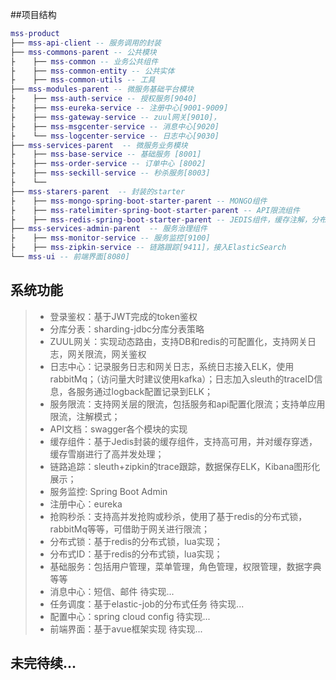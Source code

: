 ##项目结构
``` lua		
mss-product
├── mss-api-client -- 服务调用的封装 
├── mss-commons-parent -- 公共模块 
├    ├── mss-common -- 业务公共组件
├    ├── mss-common-entity -- 公共实体
├    ├── mss-common-utils -- 工具
├── mss-modules-parent -- 微服务基础平台模块
├    ├── mss-auth-service -- 授权服务[9040]
├    ├── mss-eureka-service -- 注册中心[9001-9009]
├    ├── mss-gateway-service -- zuul网关[9010]，
├    ├── mss-msgcenter-service -- 消息中心[9020]
├    └── mss-logcenter-service -- 日志中心[9030]
├── mss-services-parent  -- 微服务业务模块 
├    ├── mss-base-service -- 基础服务 [8001]
├    ├── mss-order-service -- 订单中心 [8002]
├    ├── mss-seckill-service -- 秒杀服务[8003]
├    └── 
├── mss-starers-parent  -- 封装的starter 
├    ├── mss-mongo-spring-boot-starter-parent -- MONGO组件
├    ├── mss-ratelimiter-spring-boot-starter-parent -- API限流组件
├    ├── mss-redis-spring-boot-starter-parent -- JEDIS组件，缓存注解，分布式锁等
├── mss-services-admin-parent  -- 服务治理组件 
├    ├── mss-monitor-service -- 服务监控[9100]
├    ├── mss-zipkin-service -- 链路跟踪[9411]，接入ElasticSearch 
└── mss-ui -- 前端界面[8080]

```

## 系统功能
>- 登录鉴权：基于JWT完成的token鉴权
>- 分库分表：sharding-jdbc分库分表策略
>- ZUUL网关：实现动态路由，支持DB和redis的可配置化，支持网关日志，网关限流，网关鉴权
>- 日志中心：记录服务日志和网关日志，系统日志接入ELK，使用rabbitMq；（访问量大时建议使用kafka）；日志加入sleuth的traceID信息，各服务通过logback配置记录到ELK；
>- 服务限流：支持网关层的限流，包括服务和api配置化限流；支持单应用限流，注解模式；
>- API文档：swagger各个模块的实现
>- 缓存组件：基于Jedis封装的缓存组件，支持高可用，并对缓存穿透，缓存雪崩进行了高并发处理；
>- 链路追踪：sleuth+zipkin的trace跟踪，数据保存ELK，Kibana图形化展示；
>- 服务监控: Spring Boot Admin
>- 注册中心：eureka
>- 抢购秒杀：支持高并发抢购或秒杀，使用了基于redis的分布式锁，rabbitMq等等，可借助于网关进行限流；
>- 分布式锁：基于redis的分布式锁，lua实现；
>- 分布式ID：基于redis的分布式锁，lua实现；
>- 基础服务：包括用户管理，菜单管理，角色管理，权限管理，数据字典等等
>- 消息中心：短信、邮件  待实现...
>- 任务调度：基于elastic-job的分布式任务 待实现...
>- 配置中心：spring cloud config  待实现...
>- 前端界面：基于avue框架实现  待实现...


## 未完待续...
